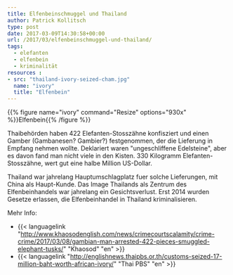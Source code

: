 ```yaml
---
title: Elfenbeinschmuggel und Thailand
author: Patrick Kollitsch
type: post
date: 2017-03-09T14:30:58+00:00
url: /2017/03/elfenbeinschmuggel-und-thailand/
tags:
  - elefanten
  - elfenbein
  - kriminalität
resources :
- src: "thailand-ivory-seized-cham.jpg"
  name: "ivory"
  title: "Elfenbein"
---
```


{{% figure name="ivory" command="Resize" options="930x" %}}Elfenbein{{% /figure %}}

Thaibehörden haben 422 Elefanten-Stosszähne konfisziert und einen Gamber (Gambanesen? Gambier?) festgenommen, der die Lieferung in Empfang nehmen wollte. Deklariert waren "ungeschliffene Edelsteine", aber es davon fand man nicht viele in den Kisten. 330 Kilogramm Elefanten-Stosszähne, wert gut eine halbe Million US-Dollar. 

Thailand war jahrelang Hauptumschlagplatz fuer solche Lieferungen, mit China als Haupt-Kunde. Das Image Thailands als Zentrum des Elfenbeinhandels war jahrelang ein Gesichtsverlust. Erst 2014 wurden Gesetze erlassen, die Elfenbeinhandel in Thailand kriminalisieren. 

Mehr Info:
  
- {{< languagelink "http://www.khaosodenglish.com/news/crimecourtscalamity/crime-crime/2017/03/08/gambian-man-arrested-422-pieces-smuggled-elephant-tusks/" "Khaosod" "en" >}}
- {{< languagelink "http://englishnews.thaipbs.or.th/customs-seized-17-million-baht-worth-african-ivory/" "Thai PBS" "en" >}}
